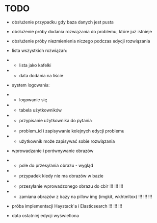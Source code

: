 # TODO

- obsłużenie przypadku gdy baza danych jest pusta

- obsłużenie próby dodania rozwiązania do problemu, które już istnieje

- obsłużenie próby niezmienienia niczego podczas edycji rozwiązania

- lista wszystkich rozwiązań:
- - lista jako kafelki
- - data dodania na liście

- system logowania:
- - logowanie się
- - tabela użytkowników
- - przypisanie użytkownika do pytania
- - problem_id i zapisywanie kolejnych edycji problemu
- - użytkownik może zapisywać sobie rozwiązania

- wprowadzanie i porównywanie obrazów
- - pole do przesyłania obrazu - wygląd
- - przypadek kiedy nie ma obrazów w bazie
- - przesyłanie wprowadzonego obrazu do cbir !!! !!! !!!
- - zamiana obrazów z bazy na pillow img (imgkit, wkhtmltox) !!! !!! !!!

- próba implementacji Haystack'a i Elasticsearch !!! !!! !!!

- data ostatniej edycji wyświetlona
